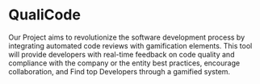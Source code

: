 # QualiCode
Our Project aims to revolutionize the software development process by integrating automated code reviews with gamification elements. This tool will provide developers with real-time feedback on code quality and compliance with the company or the entity best practices, encourage collaboration, and Find top Developers through a gamified system.
